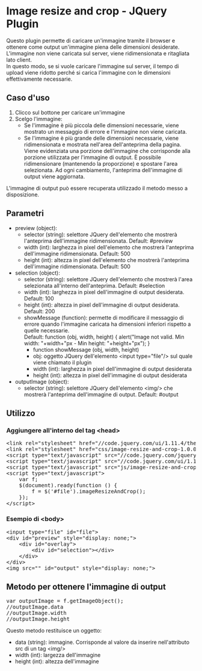 <h1>Image resize and crop - JQuery Plugin</h1>
<p>
    Questo plugin permette di caricare un'immagine tramite il browser e ottenere come output un'immagine piena delle dimensioni desiderate.<br/>
    L'immagine non viene caricata sul server, viene ridimensionata e ritagliata lato client.<br/>
    In questo modo, se si vuole caricare l'immagine sul server, il tempo di upload viene ridotto perch&eacute; si carica l'immagine con le dimensioni effettivamente necessarie.
</p>
<h2>Caso d'uso</h2>
<ol>
    <li>Clicco sul bottone per caricare un'immagine</li>
    <li>Scelgo l'immagine:
        <ul>
            <li>Se l'immagine &egrave; più piccola delle dimensioni necessarie, viene mostrato un messaggio di errore e l'immagine non viene caricata.</li>
            <li>Se l'immagine &egrave; pi&ugrave; grande delle dimensioni necessarie, viene ridimensionata e mostrata nell'area dell'anteprima della pagina. Viene evidenziata una porzione dell'immagine che corrisponde alla porzione utilizzata per l'immagine di output. &Egrave; possibile ridimensionare (mantenendo la proporzione) e spostare l'area selezionata. Ad ogni cambiamento, l'anteprima dell'immagine di output viene aggiornata.</li>
        </ul>
    </li>
</ol>
<p>L'immagine di output pu&ograve; essere recuperata utilizzado il metodo messo a disposizione.</p>
<h2>Parametri</h2>
<ul>
    <li>preview (object):
        <ul>
            <li>selector (string): selettore JQuery dell'elemento che mostrer&agrave; l'anteprima dell'immagine ridimensionata. Default: #preview</li>
            <li>width (int): larghezza in pixel dell'elemento che mostrer&agrave; l'anteprima dell'immagine ridimensionata. Default: 500</li>
            <li>height (int): altezza in pixel dell'elemento che mostrer&agrave; l'anteprima dell'immagine ridimensionata. Default: 500</li>
        </ul>
    </li>
    <li>selection (object):
        <ul>
            <li>selector (string): selettore JQuery dell'elemento che mostrer&agrave; l'area selezionata all'interno dell'anteprima. Default: #selection</li>
            <li>width (int): larghezza in pixel dell'immagine di output desiderata. Default: 100</li>
            <li>height (int): altezza in pixel dell'immagine di output desiderata. Default: 200</li>
            <li>showMessage (function): permette di modificare il messaggio di errore quando l'immagine caricata ha dimensioni inferiori rispetto a quelle necessarie.<br/>
                Default: function (obj, width, height) { alert("Image not valid. Min width: "+width+"px - Min height: "+height+"px"); }
                <ul>
                    <li>function showMessage (obj, width, height)</li>
                    <li>obj: oggetto JQuery dell'elemento &lt;input type=&quot;file&quot;/&gt; sul quale viene chiamato il plugin</li>
                    <li>width (int): larghezza in pixel dell'immagine di output desiderata</li>
                    <li>height (int): altezza in pixel dell'immagine di output desiderata</li>
                </ul>
            </li>
        </ul>
    </li>
    <li>outputImage (object):
        <ul>
            <li>selector (string): selettore JQuery dell'elemento &lt;img/&gt; che mostrer&agrave; l'anteprima dell'immagine di output. Default: #output</li>
        </ul>
    </li>
</ul>
<h2>Utilizzo</h2>
<h3>Aggiungere all'interno del tag &lt;head&gt;</h3>
<pre>
&#x3C;link rel=&#x22;stylesheet&#x22; href=&#x22;//code.jquery.com/ui/1.11.4/themes/smoothness/jquery-ui.css&#x22;/&#x3E;
&#x3C;link rel=&#x22;stylesheet&#x22; href=&#x22;css/image-resize-and-crop-1.0.0.jquery.plugin.css&#x22;/&#x3E;
&#x3C;script type=&#x22;text/javascript&#x22; src=&#x22;//code.jquery.com/jquery-1.11.2.min.js&#x22;&#x3E;&#x3C;/script&#x3E;
&#x3C;script type=&#x22;text/javascript&#x22; src=&#x22;//code.jquery.com/ui/1.11.4/jquery-ui.min.js&#x22;&#x3E;&#x3C;/script&#x3E;
&#x3C;script type=&#x22;text/javascript&#x22; src=&#x22;js/image-resize-and-crop-1.0.0.jquery.plugin.js&#x22;&#x3E;&#x3C;/script&#x3E;
&#x3C;script type=&#x22;text/javascript&#x22;&#x3E;
    var f;
    $(document).ready(function () {
        f = $(&#x27;#file&#x27;).imageResizeAndCrop();
    });
&#x3C;/script&#x3E;
</pre>
<h3>Esempio di &lt;body&gt;</h3>
<pre>
&#x3C;input type=&#x22;file&#x22; id=&#x22;file&#x22;&#x3E;
&#x3C;div id=&#x22;preview&#x22; style=&#x22;display: none;&#x22;&#x3E;
    &#x3C;div id=&#x22;overlay&#x22;&#x3E;
        &#x3C;div id=&#x22;selection&#x22;&#x3E;&#x3C;/div&#x3E;
    &#x3C;/div&#x3E;
&#x3C;/div&#x3E;
&#x3C;img src=&#x22;&#x22; id=&#x22;output&#x22; style=&#x22;display: none;&#x22;&#x3E;
</pre>
<h2>Metodo per ottenere l'immagine di output</h2>
<pre>
var outputImage = f.getImageObject();
//outputImage.data
//outputImage.width
//outputImage.height
</pre>
<p>Questo metodo restituisce un oggetto:</p>
<ul>
    <li>data (string): immagine. Corrisponde al valore da inserire nell'attributo src di un tag &lt;img/&gt;</li>
    <li>width (int): largezza dell'immagine</li>
    <li>height (int): altezza dell'immagine</li>
</ul>